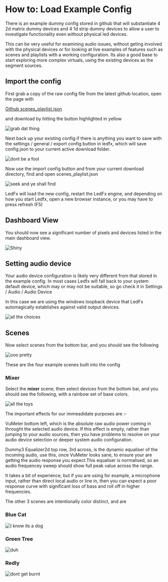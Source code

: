 # How to: Load Example Config

There is an example dummy config stored in github that will substantiate 4 2d matrix dummy devices and 4 1d strip dummy devices to allow a user to investigate functionality even without physical led devices.

This can be very useful for examining audio issues, without geting involved with the physical devices or for looking at live examples of features such as scenes and playlists with a working configuration. Its also a good base to start exploring more complex virtuals, using the existing devices as the segment sources.

## Import the config

First grab a copy of the raw config file from the latest github location, open the page with

[Github scenes_playlist.json](https://github.com/bigredfrog/LedFx/blob/main/tests/configs/scenes_playlists.json)

and download by hitting the button highlighted in yellow

![grab dat thing](/_static/howto/config/download.png)

Next back up your existing config if there is anything you want to save with the settings / general / export config button in ledfx, which will save config.json to your current active download folder.

![dont be a fool](/_static/howto/config/export.png)

Now use the import config button and from your current download directory, find and open scenes_playlist.json

![seek and ye shall find](/_static/howto/config/import.png)

LedFx will load the new config, restart the LedFx engine, and depending on how you start Ledfx, open a new browser instance, or you may have to press refresh (F5)

## Dashboard View

You should now see a significant number of pixels and devices listed in the main dashboard view.

![Shiny](/_static/howto/config/dash.png)

## Setting audio device

Your audio device configuration is likely very different from that stored in the example config. In most cases Ledfx will fall back to your system default device, which may or may not be suitable, so go check it in Settings / Audio / Audio Device

In this case we are using the windows loopback device that LedFx automagically establishes against valid output devices.

![all the choices](/_static/howto/config/audio.png)

## Scenes

Now select scenes from the bottom bar, and you should see the following

![ooo pretty](/_static/howto/config/scenes.png)

These are the four example scenes built into the config

### Mixer

Select the **mixer** scene, then select devices from the bottom bar, and you should see the following, with a rainbow set of base colors.

![all the toys](/_static/howto/config/mixer.png)

The important effects for our immeadidate purposes are :-

VuMeter bottom left, which is the absolute raw audio power coming in throught the selected audio device. If this effect is empty, rather than jumping to your audio sources, then you have problems to resolve on your audio device selection or deeper system audio configuration.

Dummy3 Equalizer2d top row, 3rd across, is the dynamic equaliser of the incoming audio, use this, once VuMeter looks sane, to ensure your are getting the audio response you expect.This equaliser is normalised, so an audio frequencey sweep should show full peak value across the range.

It takes a bit of experience, but if you are using for example, a microphone input, rather than direct local audio or line in, then you can expect a poor response curve with significant loss of bass and roll off in higher frequencies.

The other 3 scenes are intentionally color distinct, and are

### Blue Cat

![I know its a dog](/_static/howto/config/blue_cat.png)

### Green Tree

![duh](/_static/howto/config/green_tree.png)

### Redly

![dont get burnt](/_static/howto/config/redly.png)

